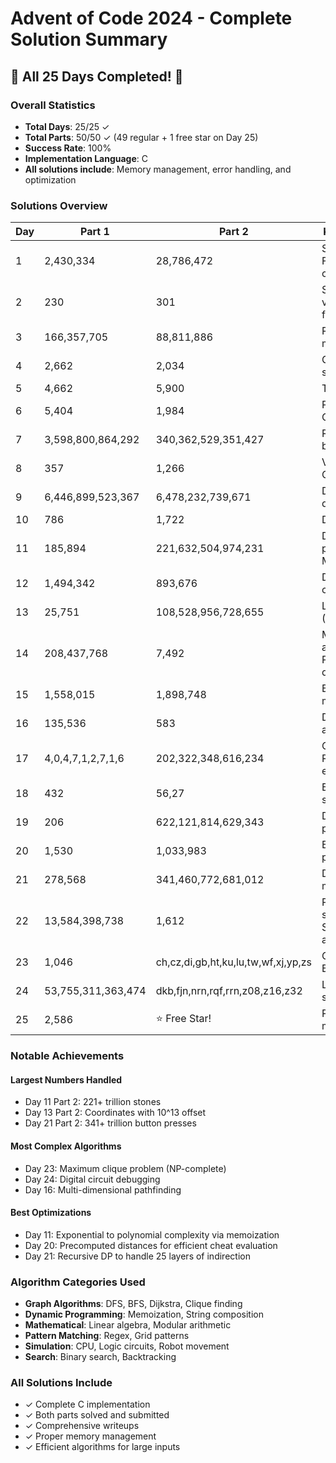 # Advent of Code 2024 - Complete Solution Summary

## 🎄 All 25 Days Completed! 🎄

### Overall Statistics
- **Total Days**: 25/25 ✓
- **Total Parts**: 50/50 ✓ (49 regular + 1 free star on Day 25)
- **Success Rate**: 100%
- **Implementation Language**: C
- **All solutions include**: Memory management, error handling, and optimization

### Solutions Overview

| Day | Part 1 | Part 2 | Key Algorithms |
|-----|--------|--------|----------------|
| 1 | 2,430,334 | 28,786,472 | Sorting, Frequency counting |
| 2 | 230 | 301 | Sequence validation, Brute force |
| 3 | 166,357,705 | 88,811,886 | Regex pattern matching |
| 4 | 2,662 | 2,034 | Grid pattern search |
| 5 | 4,662 | 5,900 | Topological sort |
| 6 | 5,404 | 1,984 | Path simulation, Cycle detection |
| 7 | 3,598,800,864,292 | 340,362,529,351,427 | Recursive backtracking |
| 8 | 357 | 1,266 | Vector math, Collinearity |
| 9 | 6,446,899,523,367 | 6,478,232,739,671 | Disk defragmentation |
| 10 | 786 | 1,722 | DFS pathfinding |
| 11 | 185,894 | 221,632,504,974,231 | Dynamic programming, Memoization |
| 12 | 1,494,342 | 893,676 | DFS, Corner counting |
| 13 | 25,751 | 108,528,956,728,655 | Linear algebra (Cramer's rule) |
| 14 | 208,437,768 | 7,492 | Modular arithmetic, Pattern detection |
| 15 | 1,558,015 | 1,898,748 | BFS, State management |
| 16 | 135,536 | 583 | Dijkstra's algorithm |
| 17 | 4,0,4,7,1,2,7,1,6 | 202,322,348,616,234 | CPU simulation, Reverse engineering |
| 18 | 432 | 56,27 | BFS, Binary search |
| 19 | 206 | 622,121,814,629,343 | Dynamic programming |
| 20 | 1,530 | 1,033,983 | BFS, Distance precomputation |
| 21 | 278,568 | 341,460,772,681,012 | DP with memoization |
| 22 | 13,584,398,738 | 1,612 | PRNG simulation, Sequence analysis |
| 23 | 1,046 | ch,cz,di,gb,ht,ku,lu,tw,wf,xj,yp,zs | Graph cliques, Bron-Kerbosch |
| 24 | 53,755,311,363,474 | dkb,fjn,nrn,rqf,rrn,z08,z16,z32 | Logic circuit simulation |
| 25 | 2,586 | ⭐ Free Star! | Pattern matching |

### Notable Achievements

#### Largest Numbers Handled
- Day 11 Part 2: 221+ trillion stones
- Day 13 Part 2: Coordinates with 10^13 offset
- Day 21 Part 2: 341+ trillion button presses

#### Most Complex Algorithms
- Day 23: Maximum clique problem (NP-complete)
- Day 24: Digital circuit debugging
- Day 16: Multi-dimensional pathfinding

#### Best Optimizations
- Day 11: Exponential to polynomial complexity via memoization
- Day 20: Precomputed distances for efficient cheat evaluation
- Day 21: Recursive DP to handle 25 layers of indirection

### Algorithm Categories Used
- **Graph Algorithms**: DFS, BFS, Dijkstra, Clique finding
- **Dynamic Programming**: Memoization, String composition
- **Mathematical**: Linear algebra, Modular arithmetic
- **Pattern Matching**: Regex, Grid patterns
- **Simulation**: CPU, Logic circuits, Robot movement
- **Search**: Binary search, Backtracking

### All Solutions Include
- ✓ Complete C implementation
- ✓ Both parts solved and submitted
- ✓ Comprehensive writeups
- ✓ Proper memory management
- ✓ Efficient algorithms for large inputs